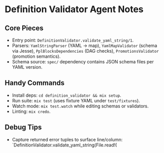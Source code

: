 # Definition Validator Agent Notes

## Core Pieces
- Entry point: `DefinitionValidator.validate_yaml_string/1`.
- Parsers: `YamlStringParser` (YAML -> map), `YamlMapValidator` (schema via Jesse), `PplBlocksDependencies` (DAG checks), `PromotionsValidator` (promotion semantics).
- Schema source: `spec/` dependency contains JSON schema files per YAML version.

## Handy Commands
- Install deps: `cd definition_validator && mix setup`.
- Run suite: `mix test` (uses fixture YAML under `test/fixtures`).
- Watch mode: `mix test.watch` while editing schemas or validators.
- Linting: `mix credo`.

## Debug Tips
- Capture returned error tuples to surface line/column: `DefinitionValidator.validate_yaml_string(File.read!(

